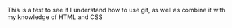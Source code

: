 This is a test to see if I understand how to use git, as well as combine it with my knowledge of HTML and CSS